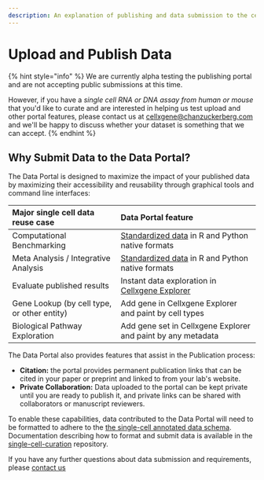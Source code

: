 ```yaml
---
description: An explanation of publishing and data submission to the cellxgene data portal
---
```


# Upload and Publish Data

{% hint style="info" %}
We are currently alpha testing the publishing portal and are not accepting public submissions at this time.

However, if you have a _single cell RNA or DNA assay from human or mouse_ that you'd like to curate and are interested in helping us test upload and other portal features, please contact us at [cellxgene@chanzuckerberg.com](mailto:cellxgene@chanzuckerberg.com) and we'll be happy to discuss whether your dataset is something that we can accept.
{% endhint %}

## Why Submit Data to the Data Portal?

The Data Portal is designed to maximize the impact of your published data by maximizing their accessibility and reusability through graphical tools and command line interfaces:

| Major single cell data reuse case | Data Portal feature |
| :--- | :--- |
| Computational Benchmarking | [Standardized data](data-portal.md#downloading-data) in R and Python native formats |
| Meta Analysis / Integrative Analysis | [Standardized data](data-portal.md#downloading-data) in R and Python native formats |
| Evaluate published results | Instant data exploration in [Cellxgene Explorer](../explore-data/the-exploration-interface.md) |
| Gene Lookup \(by cell type, or other entity\) | Add gene in Cellxgene Explorer and paint by cell types |
| Biological Pathway Exploration | Add gene set in Cellxgene Explorer and paint by any metadata |

The Data Portal also provides features that assist in the Publication process:

* **Citation:** the portal provides permanent publication links that can be cited in your paper or preprint and linked to from your lab's website. 
* **Private Collaboration:** Data uploaded to the portal can be kept private until you are ready to publish it, and private links can be shared with collaborators or manuscript reviewers.

To enable these capabilities, data contributed to the Data Portal will need to be formatted to adhere to the [the single-cell annotated data schema](https://github.com/chanzuckerberg/single-cell-curation/blob/main/schema/2.0.0/corpora_schema.md). Documentation describing how to format and submit data is available in the [single-cell-curation](https://github.com/chanzuckerberg/single-cell-curation) repository.

If you have any further questions about data submission and requirements, please [contact us](../contact-us.md)

